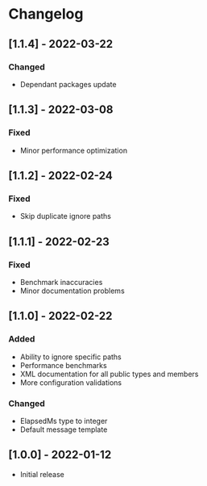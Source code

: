 # Changelog

## [1.1.4] - 2022-03-22
### Changed
- Dependant packages update

## [1.1.3] - 2022-03-08
### Fixed
- Minor performance optimization

## [1.1.2] - 2022-02-24
### Fixed
- Skip duplicate ignore paths

## [1.1.1] - 2022-02-23
### Fixed
- Benchmark inaccuracies
- Minor documentation problems

## [1.1.0] - 2022-02-22
### Added
- Ability to ignore specific paths
- Performance benchmarks
- XML documentation for all public types and members
- More configuration validations
### Changed
- ElapsedMs type to integer
- Default message template

## [1.0.0] - 2022-01-12
- Initial release
